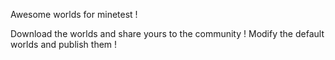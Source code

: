 Awesome worlds for minetest !


Download the worlds and share yours to the community ! Modify the default worlds and publish them !
